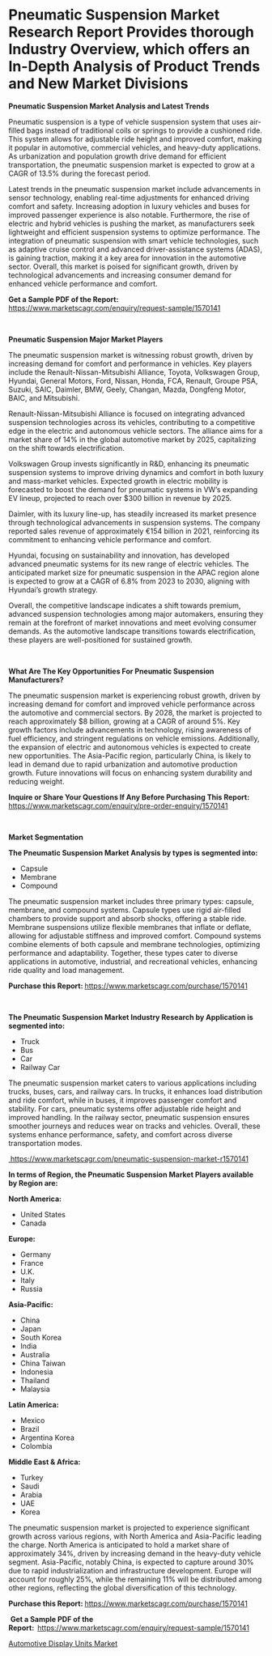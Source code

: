 <p><h1>Pneumatic Suspension Market Research Report Provides thorough Industry Overview, which offers an In-Depth Analysis of Product Trends and New Market Divisions</h1></p><p><strong>Pneumatic Suspension Market Analysis and Latest Trends</strong></p>
<p><p>Pneumatic suspension is a type of vehicle suspension system that uses air-filled bags instead of traditional coils or springs to provide a cushioned ride. This system allows for adjustable ride height and improved comfort, making it popular in automotive, commercial vehicles, and heavy-duty applications. As urbanization and population growth drive demand for efficient transportation, the pneumatic suspension market is expected to grow at a CAGR of 13.5% during the forecast period.</p><p>Latest trends in the pneumatic suspension market include advancements in sensor technology, enabling real-time adjustments for enhanced driving comfort and safety. Increasing adoption in luxury vehicles and buses for improved passenger experience is also notable. Furthermore, the rise of electric and hybrid vehicles is pushing the market, as manufacturers seek lightweight and efficient suspension systems to optimize performance. The integration of pneumatic suspension with smart vehicle technologies, such as adaptive cruise control and advanced driver-assistance systems (ADAS), is gaining traction, making it a key area for innovation in the automotive sector. Overall, this market is poised for significant growth, driven by technological advancements and increasing consumer demand for enhanced vehicle performance and comfort.</p></p>
<p><strong>Get a Sample PDF of the Report:&nbsp;</strong> <a href="https://www.marketscagr.com/enquiry/request-sample/1570141?utm_campaign=2106&utm_medium=2&utm_source=Github&utm_content=ia&utm_term=30032025&utm_id=pneumatic-suspension">https://www.marketscagr.com/enquiry/request-sample/1570141</a></p>
<p>&nbsp;</p>
<p><strong>Pneumatic Suspension Major Market Players</strong></p>
<p><p>The pneumatic suspension market is witnessing robust growth, driven by increasing demand for comfort and performance in vehicles. Key players include the Renault-Nissan-Mitsubishi Alliance, Toyota, Volkswagen Group, Hyundai, General Motors, Ford, Nissan, Honda, FCA, Renault, Groupe PSA, Suzuki, SAIC, Daimler, BMW, Geely, Changan, Mazda, Dongfeng Motor, BAIC, and Mitsubishi.</p><p>Renault-Nissan-Mitsubishi Alliance is focused on integrating advanced suspension technologies across its vehicles, contributing to a competitive edge in the electric and autonomous vehicle sectors. The alliance aims for a market share of 14% in the global automotive market by 2025, capitalizing on the shift towards electrification.</p><p>Volkswagen Group invests significantly in R&D, enhancing its pneumatic suspension systems to improve driving dynamics and comfort in both luxury and mass-market vehicles. Expected growth in electric mobility is forecasted to boost the demand for pneumatic systems in VW’s expanding EV lineup, projected to reach over $300 billion in revenue by 2025.</p><p>Daimler, with its luxury line-up, has steadily increased its market presence through technological advancements in suspension systems. The company reported sales revenue of approximately €154 billion in 2021, reinforcing its commitment to enhancing vehicle performance and comfort.</p><p>Hyundai, focusing on sustainability and innovation, has developed advanced pneumatic systems for its new range of electric vehicles. The anticipated market size for pneumatic suspension in the APAC region alone is expected to grow at a CAGR of 6.8% from 2023 to 2030, aligning with Hyundai’s growth strategy.</p><p>Overall, the competitive landscape indicates a shift towards premium, advanced suspension technologies among major automakers, ensuring they remain at the forefront of market innovations and meet evolving consumer demands. As the automotive landscape transitions towards electrification, these players are well-positioned for sustained growth.</p></p>
<p>&nbsp;</p>
<p><strong>What Are The Key Opportunities For Pneumatic Suspension Manufacturers?</strong></p>
<p><p>The pneumatic suspension market is experiencing robust growth, driven by increasing demand for comfort and improved vehicle performance across the automotive and commercial sectors. By 2028, the market is projected to reach approximately $8 billion, growing at a CAGR of around 5%. Key growth factors include advancements in technology, rising awareness of fuel efficiency, and stringent regulations on vehicle emissions. Additionally, the expansion of electric and autonomous vehicles is expected to create new opportunities. The Asia-Pacific region, particularly China, is likely to lead in demand due to rapid urbanization and automotive production growth. Future innovations will focus on enhancing system durability and reducing weight.</p></p>
<p><strong>Inquire or Share Your Questions If Any Before Purchasing This Report:</strong> <a href="https://www.marketscagr.com/enquiry/pre-order-enquiry/1570141?utm_campaign=2106&utm_medium=2&utm_source=Github&utm_content=ia&utm_term=30032025&utm_id=pneumatic-suspension">https://www.marketscagr.com/enquiry/pre-order-enquiry/1570141</a></p>
<p>&nbsp;</p>
<p><strong>Market Segmentation</strong></p>
<p><strong>The Pneumatic Suspension Market Analysis by types is segmented into:</strong></p>
<p><ul><li>Capsule</li><li>Membrane</li><li>Compound</li></ul></p>
<p><p>The pneumatic suspension market includes three primary types: capsule, membrane, and compound systems. Capsule types use rigid air-filled chambers to provide support and absorb shocks, offering a stable ride. Membrane suspensions utilize flexible membranes that inflate or deflate, allowing for adjustable stiffness and improved comfort. Compound systems combine elements of both capsule and membrane technologies, optimizing performance and adaptability. Together, these types cater to diverse applications in automotive, industrial, and recreational vehicles, enhancing ride quality and load management.</p></p>
<p><strong>Purchase this Report:&nbsp;</strong><a href="https://www.marketscagr.com/purchase/1570141?utm_campaign=2106&utm_medium=2&utm_source=Github&utm_content=ia&utm_term=30032025&utm_id=pneumatic-suspension">https://www.marketscagr.com/purchase/1570141</a></p>
<p>&nbsp;</p>
<p><strong>The Pneumatic Suspension Market Industry Research by Application is segmented into:</strong></p>
<p><ul><li>Truck</li><li>Bus</li><li>Car</li><li>Railway Car</li></ul></p>
<p><p>The pneumatic suspension market caters to various applications including trucks, buses, cars, and railway cars. In trucks, it enhances load distribution and ride comfort, while in buses, it improves passenger comfort and stability. For cars, pneumatic systems offer adjustable ride height and improved handling. In the railway sector, pneumatic suspension ensures smoother journeys and reduces wear on tracks and vehicles. Overall, these systems enhance performance, safety, and comfort across diverse transportation modes.</p></p>
<p><a href="https://www.marketscagr.com/pneumatic-suspension-market-r1570141?utm_campaign=2106&utm_medium=2&utm_source=Github&utm_content=ia&utm_term=30032025&utm_id=pneumatic-suspension">&nbsp;https://www.marketscagr.com/pneumatic-suspension-market-r1570141</a></p>
<p><strong>In terms of Region, the Pneumatic Suspension Market Players available by Region are:</strong></p>
<p>
    <p> <strong> North America: </strong>
        <ul>
            <li>United States</li>
            <li>Canada</li>
        </ul>
        </p> 
    <p> <strong> Europe: </strong>
        <ul>
            <li>Germany</li>
            <li>France</li>
            <li>U.K.</li>
            <li>Italy</li>
            <li>Russia</li>
        </ul>
        </p> 
    <p> <strong> Asia-Pacific: </strong>
        <ul>
            <li>China</li>
            <li>Japan</li>
            <li>South Korea</li>
            <li>India</li>
            <li>Australia</li>
            <li>China Taiwan</li>
            <li>Indonesia</li>
            <li>Thailand</li>
            <li>Malaysia</li>
        </ul>
        </p> 
    <p> <strong> Latin America: </strong>
        <ul>
            <li>Mexico</li>
            <li>Brazil</li>
            <li>Argentina Korea</li>
            <li>Colombia</li>
        </ul>
        </p> 
    <p> <strong> Middle East & Africa: </strong>
        <ul>
            <li>Turkey</li>
            <li>Saudi</li>
            <li>Arabia</li>
            <li>UAE</li>
            <li>Korea</li>
        </ul>
    </p>
    </p>
<p><p>The pneumatic suspension market is projected to experience significant growth across various regions, with North America and Asia-Pacific leading the charge. North America is anticipated to hold a market share of approximately 34%, driven by increasing demand in the heavy-duty vehicle segment. Asia-Pacific, notably China, is expected to capture around 30% due to rapid industrialization and infrastructure development. Europe will account for roughly 25%, while the remaining 11% will be distributed among other regions, reflecting the global diversification of this technology.</p></p>
<p><strong>Purchase this Report: </strong><a href="https://www.marketscagr.com/purchase/1570141?utm_campaign=2106&utm_medium=2&utm_source=Github&utm_content=ia&utm_term=30032025&utm_id=pneumatic-suspension">https://www.marketscagr.com/purchase/1570141</a></p>
<p>&nbsp;<strong>Get a Sample PDF of the Report:&nbsp;&nbsp;</strong><a href="https://www.marketscagr.com/enquiry/request-sample/1570141?utm_campaign=2106&utm_medium=2&utm_source=Github&utm_content=ia&utm_term=30032025&utm_id=pneumatic-suspension">https://www.marketscagr.com/enquiry/request-sample/1570141</a></p>
<p><strong></strong></p>
<p><p><a href="https://github.com/YashRP12/Market-Research-Report-List-7/blob/main/automotive-display-units-market.md?utm_campaign=2106&utm_medium=2&utm_source=Github&utm_content=ia&utm_term=30032025&utm_id=pneumatic-suspension">Automotive Display Units Market</a></p></p>